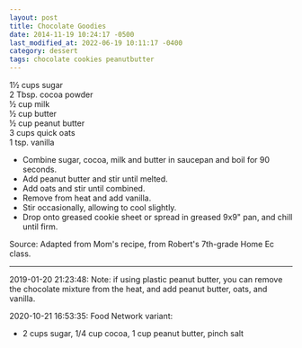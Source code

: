 ```yaml
---
layout: post
title: Chocolate Goodies
date: 2014-11-19 10:24:17 -0500
last_modified_at: 2022-06-19 10:11:17 -0400
category: dessert
tags: chocolate cookies peanutbutter
---
```

1½ cups sugar  
2 Tbsp. cocoa powder  
½ cup milk  
½ cup butter  
½ cup peanut butter  
3 cups quick oats  
1 tsp. vanilla  

  * Combine sugar, cocoa, milk and butter in saucepan and boil for 90 seconds.
  * Add peanut butter and stir until melted.
  * Add oats and stir until combined.
  * Remove from heat and add vanilla.
  * Stir occasionally, allowing to cool slightly.
  * Drop onto greased cookie sheet or spread in greased 9x9" pan, and chill until firm.

Source: Adapted from Mom's recipe, from Robert's 7th-grade Home Ec class.  

---

2019-01-20 21:23:48: Note: if using plastic peanut butter, you can remove the
chocolate mixture from the heat, and add peanut butter, oats, and vanilla.

2020-10-21 16:53:35: Food Network variant:
* 2 cups sugar, 1/4 cup cocoa, 1 cup peanut butter, pinch salt
